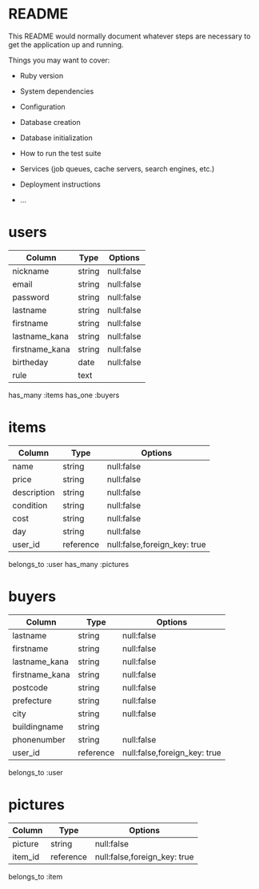 # README

This README would normally document whatever steps are necessary to get the
application up and running.

Things you may want to cover:

* Ruby version

* System dependencies

* Configuration

* Database creation

* Database initialization

* How to run the test suite

* Services (job queues, cache servers, search engines, etc.)

* Deployment instructions

* ...

# users

|     Column     |  Type  |   Options   |
|----------------|--------|-------------|
|nickname        |string  |null:false   |
|email           |string  |null:false   |
|password        |string  |null:false   |
|lastname        |string  |null:false   |
|firstname       |string  |null:false   |
|lastname_kana   |string  |null:false   |
|firstname_kana  |string  |null:false   |
|birtheday       |date    |null:false   |
|rule            |text    |             |

has_many :items
has_one  :buyers


# items

|     Column     |  Type   |   Options   |
|----------------|-------- |-------------|
|name            |string   |null:false   |
|price           |string   |null:false   |
|description     |string   |null:false   |
|condition       |string   |null:false   |
|cost            |string   |null:false   |
|day             |string   |null:false   |
|user_id         |reference|null:false,foreign_key: true|

belongs_to :user
has_many :pictures


# buyers

|     Column     |  Type   |   Options   |
|----------------|---------|-------------|
|lastname        |string   |null:false   |
|firstname       |string   |null:false   |
|lastname_kana   |string   |null:false   |
|firstname_kana  |string   |null:false   |
|postcode        |string   |null:false   |
|prefecture      |string   |null:false   |
|city            |string   |null:false   |
|buildingname    |string   |             |
|phonenumber     |string   |null:false   |
|user_id         |reference|null:false,foreign_key: true|

belongs_to :user


# pictures

|     Column     |  Type   |   Options   |
|----------------|---------|-------------|
|picture         |string   |null:false   |
|item_id         |reference|null:false,foreign_key: true|

belongs_to :item